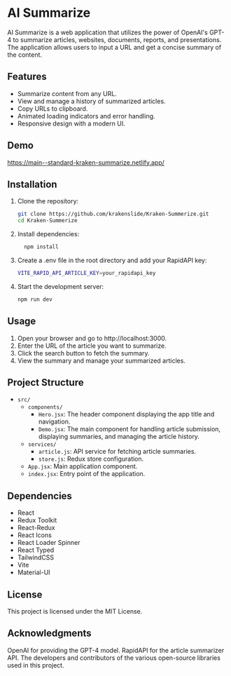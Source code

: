 # AI Summarize

AI Summarize is a web application that utilizes the power of OpenAI's GPT-4 to summarize articles, websites, documents, reports, and presentations. The application allows users to input a URL and get a concise summary of the content.

## Features

- Summarize content from any URL.
- View and manage a history of summarized articles.
- Copy URLs to clipboard.
- Animated loading indicators and error handling.
- Responsive design with a modern UI.

## Demo

https://main--standard-kraken-summarize.netlify.app/

## Installation

1. Clone the repository:

   ```bash
   git clone https://github.com/krakenslide/Kraken-Summerize.git
   cd Kraken-Summerize
2. Install dependencies:

   ```bash
     npm install
4.  Create a .env file in the root directory and add your RapidAPI key:
      ```bash
      VITE_RAPID_API_ARTICLE_KEY=your_rapidapi_key
5.  Start the development server:
      ```bash
      npm run dev

## Usage 
1. Open your browser and go to http://localhost:3000.
2. Enter the URL of the article you want to summarize.
3. Click the search button to fetch the summary.
4. View the summary and manage your summarized articles.
  
## Project Structure

- `src/`
  - `components/`
    - `Hero.jsx`: The header component displaying the app title and navigation.
    - `Demo.jsx`: The main component for handling article submission, displaying summaries, and managing the article history.
  - `services/`
    - `article.js`: API service for fetching article summaries.
    - `store.js`: Redux store configuration.
  - `App.jsx`: Main application component.
  - `index.jsx`: Entry point of the application.

## Dependencies 
 *  React
 *  Redux Toolkit
 *  React-Redux
 *  React Icons
 *  React Loader Spinner
 *  React Typed
 *  TailwindCSS
 *  Vite
 *  Material-UI
 
## License
This project is licensed under the MIT License.

## Acknowledgments
OpenAI for providing the GPT-4 model.
RapidAPI for the article summarizer API.
The developers and contributors of the various open-source libraries used in this project.




